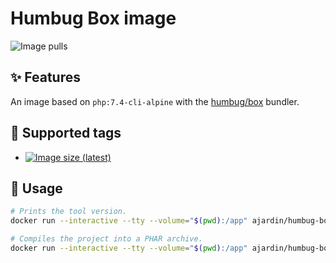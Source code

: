 # Humbug Box image
![Image pulls](https://img.shields.io/docker/pulls/ajardin/humbug-box)

## ✨ Features
An image based on `php:7.4-cli-alpine` with the [humbug/box][1] bundler.

## 🐳 Supported tags
* [![Image size (latest)](https://img.shields.io/docker/image-size/ajardin/humbug-box/latest?label=ajardin%2Fhumbug-box%3Alatest)](/common/humbug-box/Dockerfile)

## 🚀 Usage
```bash
# Prints the tool version.
docker run --interactive --tty --volume="$(pwd):/app" ajardin/humbug-box

# Compiles the project into a PHAR archive.
docker run --interactive --tty --volume="$(pwd):/app" ajardin/humbug-box compile -vvv
```

<!-- Resources -->
[1]: https://github.com/humbug/box
